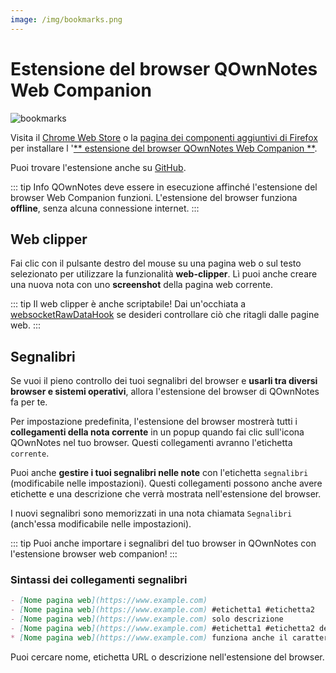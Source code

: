 ```yaml
---
image: /img/bookmarks.png
---
```


# Estensione del browser QOwnNotes Web Companion

![bookmarks](/img/bookmarks.png)

Visita il [Chrome Web Store](https://chrome.google.com/webstore/detail/qownnotes-web-companion/pkgkfnampapjbopomdpnkckbjdnpkbkp) o la [pagina dei componenti aggiuntivi di Firefox](https://addons.mozilla.org/firefox/addon/qownnotes-web-companion) per installare l '[** estensione del browser QOwnNotes Web Companion **](https://github.com/qownnotes/web-companion/).

Puoi trovare l'estensione anche su [GitHub](https://github.com/qownnotes/web-companion/).

::: tip Info
QOwnNotes deve essere in esecuzione affinché l'estensione del browser Web Companion funzioni. L'estensione del browser funziona **offline**, senza alcuna connessione internet.
:::

## Web clipper

Fai clic con il pulsante destro del mouse su una pagina web o sul testo selezionato per utilizzare la funzionalità **web-clipper**. Lì puoi anche creare una nuova nota con uno **screenshot** della pagina web corrente.

::: tip
Il web clipper è anche scriptabile! Dai un'occhiata a [websocketRawDataHook](../scripting/hooks.md#websocketrawdatahook) se desideri controllare ciò che ritagli dalle pagine web.
:::

## Segnalibri

Se vuoi il pieno controllo dei tuoi segnalibri del browser e **usarli tra diversi browser e sistemi operativi**, allora l'estensione del browser di QOwnNotes fa per te.

Per impostazione predefinita, l'estensione del browser mostrerà tutti i **collegamenti della nota corrente** in un popup quando fai clic sull'icona QOwnNotes nel tuo browser. Questi collegamenti avranno l'etichetta `corrente`.

Puoi anche **gestire i tuoi segnalibri nelle note** con l'etichetta `segnalibri` (modificabile nelle impostazioni). Questi collegamenti possono anche avere etichette e una descrizione che verrà mostrata nell'estensione del browser.

I nuovi segnalibri sono memorizzati in una nota chiamata `Segnalibri` (anch'essa modificabile nelle impostazioni).

::: tip
Puoi anche importare i segnalibri del tuo browser in QOwnNotes con l'estensione browser web companion!
:::

### Sintassi dei collegamenti segnalibri

```markdown
- [Nome pagina web](https://www.example.com)
- [Nome pagina web](https://www.example.com) #etichetta1 #etichetta2
- [Nome pagina web](https://www.example.com) solo descrizione
- [Nome pagina web](https://www.example.com) #etichetta1 #etichetta2 descrizione e etichette
* [Nome pagina web](https://www.example.com) funziona anche il carattere lista alternativo
```

Puoi cercare nome, etichetta URL o descrizione nell'estensione del browser.
